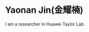 
<html><head><meta http-equiv="Content-Type" content="text/html; charset=UTF-8">

<title>Yaonan Jin</title>
<link rel="stylesheet" href="./files/main.css" type="text/css">
</head>


<body>
<h1>Yaonan Jin(金耀楠)</h1>
<!--
<div class="introimage"><img src="./files/yanxiang.jpg" width="196" height="128" alt="Xiang Yan"></div>
-->

<p>
I am a researcher in Huawei Taylor Lab.
<!--
I received my PhD degree from Department of Computer Science of Shanghai Jiao Tong University, advised by <a href="http://www.cs.sjtu.edu.cn/PeopleDetail.aspx?id=106">Prof Xiaotie Deng</a>.
I majored in mathematics and applied mathematics from 2011 to 2015 in Zhiyuan College (Mount Everest plan) of Shanghai Jiao Tong University as undergraduate student and joined <a href="http://aims.sjtu.edu.cn/">AIMS Lab</a> of SJTU from 2014 fall. 
From July 2016 to Feb. 2017, I visited <a href="https://ieda.ust.hk/eng/faculty-staff.php?catid=5&sid=15&id=15">Prof
Qi Qi</a> as a research assistant in the Department of Industrial Engineering and Decision Analytics of Hong Kong University of Science and Technology.
From July 2017 to June 2019, I worked as a research intern at the AI Group of <a href="https://www.antfin.com/index.htm?locale=en_US">Ant Financial (Hang Zhou)</a> under a school-company cooperation project, advised by Prof. <a href="https://www.cc.gatech.edu/~lsong/">Le Song</a> and Prof. <a href="https://scholar.google.com/citations?user=MqRa5voAAAAJ&hl=en">Yuan Qi</a>.
From Sep. 2019 to Sep. 2020, I worked as a visiting scholar at Harvard John A. Paulson School of Engineering and Applied Sciences, advised by Prof. <a href="https://yiling.seas.harvard.edu">Yiling Chen</a>.
-->
</p>

<!--
<p>My research interest has been mainly in algorithmic game theory. In particular, in
following topics: game theory and mechanism design, Internet and computational
economics, crowd sourcing, reinforcement learning and multi-agent systems.</p>

<h3>News</h3>
<ul>
<li><i>Nash Equilibria of Two-round Auctions</i> is accepted by DAI-23.</li>
<li><i>Coordinated Dynamic Bidding in Repeated Second-Price Auctions with Budgets</i> is accepted by ICML-23.
<li><i>Truthfulness of a Network Resource-Sharing Protocol</i> is accepted by MOR.</li>
<br>Contact me if you want the full versions or anything else unavailable.
</li>
</ul>


<p></p>



<h2>Contact</h2>
<ul>
<li><strong>Tel</strong>: (86) 15618496706</li>
<li><strong>Email</strong>: xyansjtu (at) 163.com</li>
<li><strong>Address</strong>:<br>
<dl><dd>
No. 200 Jinsu Road<br>
Shanghai 201206</dd></dl>

</li>
</ul>

<h2>Publications</h2>

<li class="title"> Nash Equilibria of Two-round Auctions (<a href="https://arxiv.org/abs/2312.04351">arXiv</a>)</li>
<ul><ul><li>Joint work with Chulong Zhong, Yuyi Wang, Shuangping Huang, and Jin Zhong.</li></ul></ul>
<ul><ul><li><i>The Fifth International Conference on Distributed Artificial Intelligence (DAI-23).</i></li></ul></ul>

<li class="title"> Coordinated Dynamic Bidding in Repeated Second-Price Auctions with Budgets (<a href="https://arxiv.org/abs/2306.07709">arXiv</a>)</li>
<ul><ul><li>Joint work with Yurong Chen, Qian Wang, Zhijian Duan, Haoran Sun, Zhaohua Chen, and Xiaotie Deng.</li></ul></ul>
<ul><ul><li><i>The Foutieth International Conference on Machine Learning (ICML-23).</i></li></ul></ul>

<li class="title"> Truthfulness of a Network Resource-Sharing Protocol (<a href="https://pubsonline.informs.org/doi/10.1287/moor.2022.1310">pdf</a>)</li>
<ul><ul><li>Joint work with Yukun Cheng, Xiaotie Deng, and Qi Qi.</li></ul></ul>
<ul><ul><li><i>Mathematics of Operations Research, 2022.</i>[J]</li></ul></ul>

<li class="title"> A Context-Integrated Transformer-Based Neural Network for Auction Design (<a href="https://arxiv.org/abs/2201.12489">arXiv</a>)</li>
<ul><ul><li>Joint work with Zhijian Duan, Jingwu Tang, Yutong Yin, Zhe Feng, Manzil Zaheer, and Xiaotie Deng.</li></ul></ul>
<ul><ul><li><i>The Thirty-ninth International Conference on Machine Learning (ICML-22).</i></li></ul></ul>

<li class="title"> Tight Incentive Analysis on Sybil Attacks to Market Equilibrium of Resource Exchange over General Networks (<a href="https://dl.acm.org/doi/10.1145/3490486.3538378">pdf</a>)</li>
<ul><ul><li>Joint work with Yukun Cheng, Xiaotie Deng, and Yuhao Li.</li></ul></ul>
<ul><ul><li><i> The 23rd ACM Conference on Economics and Computation (EC-22).</i></li></ul></ul>

<li class="title"> On the Convergence of Fictitious Play: A Decomposition Approach (<a href="https://arxiv.org/abs/2205.01469">arXiv</a>)</li>
<ul><ul><li>Joint work with Yurong Chen, Xiaotie Deng, Chenchen Li, David Mguni, Jun Wang, and Yaodong Yang.</li></ul></ul>
<ul><ul><li><i>The 31st International Joint Conference on Artificial Intelligence (IJCAI-22).</i></li></ul></ul>

<li class="title"> Optimal Crowdfunding Design (<a href="https://dl.acm.org/doi/abs/10.5555/3463952.3464207">pdf</a>)</li>
<ul><ul><li>Joint work with Yiling Chen.</li></ul></ul>
<ul><ul><li><i>20th International Conference on Autonomous Agents and Multiagent Systems (AAMAS-21).</i></li></ul></ul>

</h2>
<li class="title"> A Game-Theoretic Analysis of the Empirical Revenue Maximization Algorithm with Endogenous Sampling (<a href="https://arxiv.org/abs/2010.05519">arXiv</a>)</li>
<ul><ul><li>Joint work with Xiaotie Deng, Ron Lavi, Tao Lin, Qi Qi, and Wenwei Wang.</li></ul></ul>
<ul><ul><li><i>Advances in Neural Information Processing Systems, 2020, 33 (NeurIPS-20).</i></li></ul></ul>

<li class="title"> Leveraging Multiplexing Gain in Network Slice Bundles (<a href="https://ieeexplore.ieee.org/abstract/document/9224926">pdf</a>)</li>
<ul><ul><li>Joint work with Qian Xu, Kui Wu, Jianping Wang, Kejie Lu, and Weiwei Wu.</li></ul></ul>
<ul><ul><li><i>IEEE Transactions on Network Science and Engineering, 2020.</i>[J]</li></ul></ul>

<li class="title"> A Distance Function to Nash Equilibrium </li>
<ul><ul><li>Joint work with Dongge Wang, Zhehao Dou, and Xiaotie Deng.</li></ul></ul>
<ul><ul><li><i>International Joint Conference On Theoretical Computer Science (IJTCS-20)</i>.</li></ul></ul>

</h2>
<li class="title"> Cost-Effective Incentive Allocation via Structured Counterfactual Inference (<a href="https://arxiv.org/abs/1902.02495">arXiv</a>)</li>
<ul><ul><li>Joint work with Romain Lopez, Chenchen Li, Michael I. Jordan, Yuan Qi and Le song.</li></ul></ul>
<ul><ul><li><i>The Thirty-Fourth AAAI conference on Aritifical Intelligence (AAAI-20).</i></li></ul></ul>

<li class="title"> Incentive Facilitation for Peer Data Exchange in Crowdsensing (<a href="https://ieeexplore.ieee.org/document/8755515">pdf</a>)</li>
<ul><ul><li>Joint work with Fan Ye, Yuanyuan Yang, Dongge Wang and Xiaotie Deng.</li></ul></ul>
<ul><ul><li><i> IEEE Transactions on Cloud Computing, 2019.</i>[J]</li></ul></ul>

<li class="title"> A Polynomial Time Algorithm for Fair Resource Allocation in Resource Exchange (<a href="https://arxiv.org/abs/1905.01670">pdf</a>)</li>
<ul><ul><li>Joint work with Wei Zhu.</li></ul></ul>
<ul><ul><li><i>International Workshop on Frontiers in Algorithmics. Springer, Cham, 2019: 1-13. (FAW-19)</i></li></ul></ul>
<ul><ul><li><i>An extended version is published on IEEE Transactions on Cloud Computing, 2021.</i>[J]</li></ul></ul>

<li class="title"> Latent Dirichlet Allocation for Internet Price War (<a href="https://arxiv.org/abs/1808.07621">arXiv</a>)</li>
<ul><ul><li>Joint work with Chenchen Li, Xiaotie Deng, Yuan Qi, Wei Chu, Le Song, Junlong Qiao, Jianshan He, Junwu Xiong.</li></ul></ul>
<ul><ul><li><i>The Thirty-Third AAAI Conference on Artificial Intelligence (AAAI-19).</i></li></ul></ul>

<li class="title"> Personalized Behavior Prediction with Encoder-to-Decoder Structure (<a href="https://ieeexplore.ieee.org/abstract/document/8515696/">pdf</a>)</li>
<ul><ul><li>Joint work with Tong Yin, Xiaotie Deng, Yuan Qi, Wei Chu, Jing Pan and Yunwu Xiong.</li></ul></ul>
<ul><ul><li><i>2018 IEEE International Conference on Networking, Architecture and Storage. IEEE, 2018: 1-10 (NAS-18).</i></li></ul></ul>

<li class="title"> Limiting User's Sybil Attack in Resource Sharing (<a href="https://link.springer.com/chapter/10.1007/978-3-319-71924-5_8">pdf</a>)</li>
<ul><ul><li>Joint work with Zhou Chen, Yukun Cheng, Xiaotie Deng and Qi Qi.</li></ul></ul>
<ul><ul><li><i>International Conference on Web and Internet Economics. Springer, Cham, 2017: 103-119 (WINE-17).</i></li></ul></ul>
<ul><ul><li><i>An extended version is published on IEEE Transactions on Cloud Computing, 2020.</i>[J]</li></ul></ul>

<li class="title"> Agent Incentives of Strategic Behavior in Resource Exchange (<a href="https://www.sciencedirect.com/science/article/pii/S0166218X1830430X">pdf</a>)</li>
<ul><ul><li>Joint work with Zhou Chen, Yukun Cheng, Xiaotie Deng and Qi Qi.</li></ul></ul>
<ul><ul><li><i>The 10th International Symposium on Algorithmic Game Theory (SAGT-17).</i></li></ul></ul>
<ul><ul><li><i>An extended version is published on Discrete Applied Mathematics, 2018.</i>[J]</li></ul></ul>

<li class="title"> Incentive Ratios of a Proportional Sharing Mechanism in Resource Sharing (<a href="https://link.springer.com/article/10.1007/s10878-018-0315-5">pdf</a>)</li>
<ul><ul><li>Joint work with Zhou Chen, Yukun Cheng and Qi Qi.</li></ul></ul>
<ul><ul><li><i> International Computing and Combinatorics Conference. Springer, Cham, 2017: 137-149 (COCOON-17).</i></li></ul></ul>
<ul><ul><li><i>An extended version is published on Journal of Combinatorial Optimization, 2019, 37(2): 639-667.</i>[J]</li></ul></ul>

<li class="title"> An Autonomous Compensation Game to Facilitate Peer Data Exchange in Crowdsensing (<a href="https://ieeexplore.ieee.org/document/7969169">pdf</a>)</li>
<ul><ul><li> Joint work with Fan Ye, Yuanyuan Yang and Xiaotie Deng.</li></ul></ul>
<ul><ul><li><i>2017 IEEE/ACM 25th International Symposium on Quality of Service. IEEE, 2017: 1-6 (IWQoS-17).</i></li></ul></ul>

<li class="title"> Truthfulness of Proportional Sharing Mechanism in Resource Exchange (<a href="https://pdfs.semanticscholar.org/1d7b/c2b3fddb6fdaf448001fcaece6dadd7103a1.pdf">pdf</a>)</li>
<ul><ul><li> Joint work with Yukun Cheng, Xiaotie Deng and Qi Qi.</li></ul></ul>
<ul><ul><li><i>The 25th International Joint Conference on Artificial Intelligence (IJCAI-16).</i></li></ul></ul>

<li class="title"> Can Bandwidth Sharing Be Truthful? (<a href="https://link.springer.com/chapter/10.1007/978-3-662-48433-3_15">pdf</a>)</li>
<ul><ul><li> Joint work with Yukun Cheng, Xiaotie Deng and Yifan Pi.</li></ul></ul>
<ul><ul><li><i>International Symposium on Algorithmic Game Theory. Springer, Berlin, Heidelberg, 2015: 190-202 (SAGT-15).</i></li></ul></ul>

<li class="title"> Price Data Engine for Market Design (<a href="./files/Price Data Engine for Market Design.pdf">pdf</a>)</li>
<ul><ul><li> Joint work with Yu Chen, Xiaotie Deng, Kainan Wang and Yuncong Zhang.</li></ul></ul>
<ul><ul><li><i>The 3rd China Computer Federation BigData, 2015 (CCFBigData-15).</i></li></ul></ul>

<h2>Working Papers</h2>
</h2>

<li class="title"> A Unified Framework of Multi-Stage Multi-Winner Voting: An Axiomatic Exploration (<a href="https://arxiv.org/abs/2402.02673">arXiv</a>)</li>
<ul><ul><li>Joint work with Shengjie Gong, Lingxiao Huang, Shuangping Huang, Yuyi Wang, Zhiqi Wang, Tao Xiao, and Chunxue Yang.</li></ul></ul>

<li class="title"> Strategyproof Facility Location Mechanisms with Richer Action Spaces (<a href="https://arxiv.org/abs/2002.07889">arXiv</a>)</li>
<ul><ul><li>Joint work with Yiling Chen.</li></ul></ul>

<li class="title"> Finding Mixed Strategy Nash Equilibrium for Continuous Games through Deep Learning (<a href="https://arxiv.org/abs/1910.12075">arXiv</a>)</li>
<ul><ul><li>Joint work with Zehao Dou, Dongge Wang, and Xiaotie Deng.</li></ul></ul>

<li class="title"> Reinforcement Learning for Uplift Modeling (<a href="https://arxiv.org/abs/1811.10158">arXiv</a>)</li>
<ul><ul><li>Joint work with Chenchen Li, Xiaotie Deng, Yuan Qi, Wei Chu, Le song, Junlong Qiao, Jiaoshan He and Junwu Xiong.</li></ul></ul>

<li class="title"> Computing Market Equilibrium via Sinkhorn-Like Dynamics and Algebraic Algorithms </li>
<ul><ul><li>Joint work with Yaonan Jin and Yingkai Li.</li></ul></ul>

<li class="title"> Hybrid Auction and Membership Fee in Online Platform </li>
<ul><ul><li>Joint work with Zhou Chen and Qi Qi.</li></ul></ul>

<h2>Teaching Experience</h2>
<h3>Teaching Assistant (Shanghai Jiao Tong University)</h3>

<li class="title"> Big Data Algorithm (Xiaotie Deng, Fall 2016)</li>

<li class="title"> Game Theoretic Methodology and Technique for Internet Protocol (Xiaotie Deng, Fall 2015)</li>

<li class="title"> Real Analysis & Fourier Analysis (Mikhail Tyaglov, Spring 2015 & 2016)</li>


<h2>Honor & Awards</h2>
<li class="title"> <b>Best Youth Paper Award</b> (Second Prize) </li>
<ul><ul><li>The 8th China Meet on Game Theory and Its Applications (CMGTA, 2018)</li></ul></ul>
<ul><ul><li>Paper "Truthfulness of a Proportional Sharing Mechanism in Resource Exchange"</li></ul></ul>

<li class="title"> <b>Guanghua Scholarship</b> (Oct. 2016, top 10% in SJTU) </li>

<li class="title"> <b>Outstanding Bachelor Thesis of SJTU</b> (July 2015, top 1% in SJTU) </li>

<li class="title"> <b>Outstanding Graduate Student of Shanghai</b> (July 2015, top 1% in Shanghai) </li>

<li class="title"> <b>SJTU Scholarship (Level A)</b> (Oct. 2014, top 1% in SJTU) </li>

<li class="title"> <b>Masterpiece Mention</b> (of Mathematical Contest in Modeling, USA (Apr. 2014) </li>

<li class="title"> <b>First Prize</b> of China University Mathematical Contest in Modeling (Oct. 2013) </li>

<h2>Others</h2>
<li class="title">  National Second-level Basketball Referee </li>

<div class="foot">
Last updated: 7 Feb, 2024
-->
</div>



</body></html>
